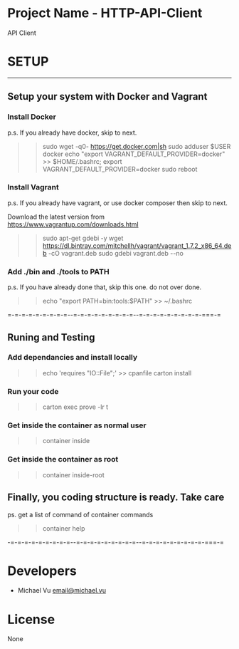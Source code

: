 # Project Name - HTTP-API-Client #

API Client

# SETUP #
--------------------------------------------------------------
## Setup your system with Docker and Vagrant ##

### Install Docker ###

p.s. If you already have docker, skip to next.

 >> sudo wget -q0- https://get.docker.com|sh
 >> sudo adduser $USER docker
 >> echo "export VAGRANT_DEFAULT_PROVIDER=docker" >> $HOME/.bashrc;
 >> export VAGRANT_DEFAULT_PROVIDER=docker
 >> sudo reboot
 
### Install Vagrant ###

p.s. If you already have vagrant, or use docker composer then skip to next.

Download the latest version from https://www.vagrantup.com/downloads.html

 >> sudo apt-get gdebi -y
 >> wget https://dl.bintray.com/mitchellh/vagrant/vagrant_1.7.2_x86_64.deb -cO vagrant.deb
 >> sudo gdebi vagrant.deb --no

### Add ./bin and ./tools to PATH ###

p.s. If you have already done that, skip this one. do not over done.

 >> echo "export PATH=bin:tools:$PATH" >> ~/.bashrc

=-=-=-=-=-=-=-=-=--=-=-=-=-=-=-=-=-=--=-=-=-=-=-=-=-=-=-===-=

## Runing and Testing ##

### Add dependancies and install locally ###

 >> echo 'requires "IO::File";' >> cpanfile
 >> carton install

### Run your code ###

 >> carton exec prove -lr t

### Get inside the container as normal user ###

 >> container inside

### Get inside the container as root ###

 >> container inside-root

## Finally, you coding structure is ready. Take care ##

ps. get a list of command of container commands

 >> container help

-=-=-=-=-=-=-=-=-=--=-=-=-=-=-=-=-=-=--=-=-=-=-=-=-=-=-=-===-=

# Developers #

 * Michael Vu <email@michael.vu>

# License #

None
